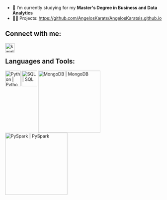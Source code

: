 - 🌱 I’m currently studying for my **Master's Degree in Business and Data Analytics**
- 👨‍💻 Projects: https://github.com/AngelosKarats/AngelosKaratsis.github.io

## Connect with me:

[<img align="left" alt="karatsisangelos | LinkedIn" width="30px" src="https://cdn-icons-png.flaticon.com/512/174/174857.png" />][linkedin]

[linkedin]:https://www.linkedin.com/in/karatsis-angelos/
 <br />
## Languages and Tools:

[<img align="left" alt="Python | Python" width="50px" src="https://img.cppng.com/download/2020-06/7-2-python-logo-free-download-png.png"/>][Python]
[<img align="left" alt="SQL | SQL" width="50px" src="https://cdn.iconscout.com/icon/free/png-256/postgresql-11-1175122.png"/>][SQL]
[<img align="left" alt="MongoDB | MongoDB" width="200px" src="https://webimages.mongodb.com/_com_assets/cms/kusb9stg1ndrp7j53-MongoDBLogoBrand1.png?auto=format%252Ccompress"/>][MongoDB]
[<img align="left" alt="PySpark | PySpark" width="200px" src="https://www.edureka.co/blog/wp-content/uploads/2018/07/PySpark-logo-1.jpeg"/>][PySpark]
 
[Python]:https://www.python.org/
[SQL]:https://www.postgresql.org/
[MongoDB]:https://www.mongodb.com/
[PySpark]:https://spark.apache.org/docs/latest/api/python/
